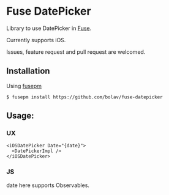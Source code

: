 Fuse DatePicker
===============

Library to use DatePicker in [Fuse](http://www.fusetools.com/).

Currently supports iOS.

Issues, feature request and pull request are welcomed.

## Installation

Using [fusepm](https://github.com/bolav/fusepm)

    $ fusepm install https://github.com/bolav/fuse-datepicker


## Usage:

### UX

    <iOSDatePicker Date="{date}">
      <DatePickerImpl />
    </iOSDatePicker>

### JS

date here supports Observables.
